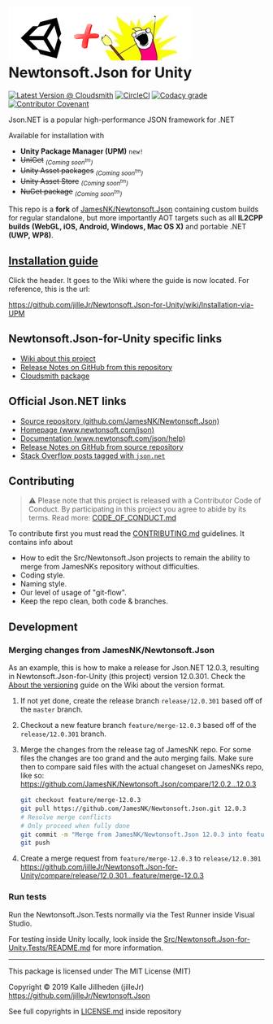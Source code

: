# ![Logo](Doc/icons/logo-with-unity.png) Newtonsoft.Json for Unity

[![Latest Version @ Cloudsmith](https://api-prd.cloudsmith.io/badges/version/jillejr/newtonsoft-json-for-unity/npm/jillejr.newtonsoft.json-for-unity/latest/x/?render=true&badge_token=gAAAAABd0U7AyWhLGu6xjEAHz70w9zWbSk6ogsTrw3xvVpa2NXe7HJg_ua7r-G2cbWECxfM51y4uYgOdFOquHNoTQti080JM6w%3D%3D)](https://cloudsmith.io/~jillejr/repos/newtonsoft-json-for-unity/packages/detail/npm/jillejr.newtonsoft.json-for-unity/latest/)
[![CircleCI](https://img.shields.io/circleci/build/gh/jilleJr/Newtonsoft.Json-for-Unity/master?logo=circleci&style=flat-square)](https://circleci.com/gh/jilleJr/Newtonsoft.Json-for-Unity)
[![Codacy grade](https://img.shields.io/codacy/grade/f91156e7066c484588f4dba263c8cf45?logo=codacy&style=flat-square)](https://www.codacy.com/manual/jilleJr/Newtonsoft.Json-for-Unity?utm_source=github.com&utm_medium=referral&utm_content=jilleJr/Newtonsoft.Json-for-Unity&utm_campaign=Badge_Grade)
[![Contributor Covenant](https://img.shields.io/badge/Contributor%20Covenant-v2.0%20adopted-ff69b4.svg?style=flat-square)](/CODE_OF_CONDUCT.md)

Json.<i></i>NET is a popular high-performance JSON framework for .NET

Available for installation with

- **Unity Package Manager (UPM)** `new!`
- ~~UniGet~~ <sub>_(Coming soon<sup>tm</sup>)_</sub>
- ~~Unity Asset packages~~ <sub>_(Coming soon<sup>tm</sup>)_</sub>
- ~~Unity Asset Store~~ <sub>_(Coming soon<sup>tm</sup>)_</sub>
- ~~NuGet package~~ <sub>_(Coming soon<sup>tm</sup>)_</sub>

This repo is a **fork** of [JamesNK/Newtonsoft.Json][newtonsoft.json.git] containing custom builds
for regular standalone, but more importantly AOT targets such as all **IL2CPP builds**
**(WebGL, iOS, Android, Windows, Mac OS X)** and portable .NET **(UWP, WP8)**.

## [Installation guide](https://github.com/jilleJr/Newtonsoft.Json-for-Unity/wiki/Installation-via-UPM)

Click the header. It goes to the Wiki where the guide is now located. For reference, this is the url:

<https://github.com/jilleJr/Newtonsoft.Json-for-Unity/wiki/Installation-via-UPM>

## Newtonsoft.Json-for-Unity specific links

- [Wiki about this project](https://github.com/jilleJr/Newtonsoft.Json-for-Unity/wiki)
- [Release Notes on GitHub from this repository](https://github.com/jilleJr/Newtonsoft.Json-for-Unity/releases)
- [Cloudsmith package](https://cloudsmith.io/~jillejr/repos/newtonsoft-json-for-unity/packages/detail/npm/jillejr.newtonsoft.json-for-unity/latest/)

## Official Json.<i></i>NET links

- [Source repository (github.com/JamesNK/Newtonsoft.Json)](https://github.com/JamesNK/Newtonsoft.Json)
- [Homepage (www.newtonsoft.com/json)](https://www.newtonsoft.com/json)
- [Documentation (www.newtonsoft.com/json/help)](https://www.newtonsoft.com/json/help)
- [Release Notes on GitHub from source repository](https://github.com/JamesNK/Newtonsoft.Json/releases)
- [Stack Overflow posts tagged with `json.net`](https://stackoverflow.com/questions/tagged/json.net)

## Contributing

> ⚠ Please note that this project is released with a Contributor Code of Conduct.
> By participating in this project you agree to abide by its terms.
> Read more: [CODE_OF_CONDUCT.md](/CODE_OF_CONDUCT.md)

To contribute first you must read the [CONTRIBUTING.md](/CONTRIBUTING.md)
guidelines. It contains info about

- How to edit the Src/Newtonsoft.Json projects to remain the ability to merge
  from JamesNKs repository without difficulties.
- Coding style.
- Naming style.
- Our level of usage of "git-flow".
- Keep the repo clean, both code & branches.

## Development

### Merging changes from JamesNK/Newtonsoft.Json

As an example, this is how to make a release for Json.<i></i>NET 12.0.3, resulting in
Newtonsoft.Json-for-Unity (this project) version 12.0.301. Check the
[About the versioning](https://github.com/jilleJr/Newtonsoft.Json-for-Unity/wiki/About-the-versioning)
guide on the Wiki about the version format.

1. If not yet done, create the release branch `release/12.0.301` based off of
   the `master` branch.

2. Checkout a new feature branch `feature/merge-12.0.3` based off of the
   `release/12.0.301` branch.

3. Merge the changes from the release tag of JamesNK repo.
   For some files the changes are too grand and the auto merging fails.
   Make sure then to compare said files with the actual changeset on JamesNKs
   repo, like so: <https://github.com/JamesNK/Newtonsoft.Json/compare/12.0.2...12.0.3>

    ```bash
    git checkout feature/merge-12.0.3
    git pull https://github.com/JamesNK/Newtonsoft.Json.git 12.0.3
    # Resolve merge conflicts
    # Only proceed when fully done
    git commit -m "Merge from JamesNK/Newtonsoft.Json 12.0.3 into feature/merge-12.0.3"
    git push
    ```

4. Create a merge request from `feature/merge-12.0.3` to `release/12.0.301`  
   <https://github.com/jilleJr/Newtonsoft.Json-for-Unity/compare/release/12.0.301...feature/merge-12.0.3>

### Run tests

Run the Newtonsoft.Json.Tests normally via the Test Runner inside Visual Studio.

For testing inside Unity locally, look inside the
[Src/Newtonsoft.Json-for-Unity.Tests/README.md](/Src/Newtonsoft.Json-for-Unity.Tests/README.md)
for more information.

---

This package is licensed under The MIT License (MIT)

Copyright &copy; 2019 Kalle Jillheden (jilleJr)  
<https://github.com/jilleJr/Newtonsoft.Json>

See full copyrights in [LICENSE.md][license.md] inside repository

[license.md]: https://github.com/jilleJr/Newtonsoft.Json-for-Unity/blob/master/LICENSE.md
[newtonsoft.json.git]: https://github.com/JamesNK/Newtonsoft.Json
